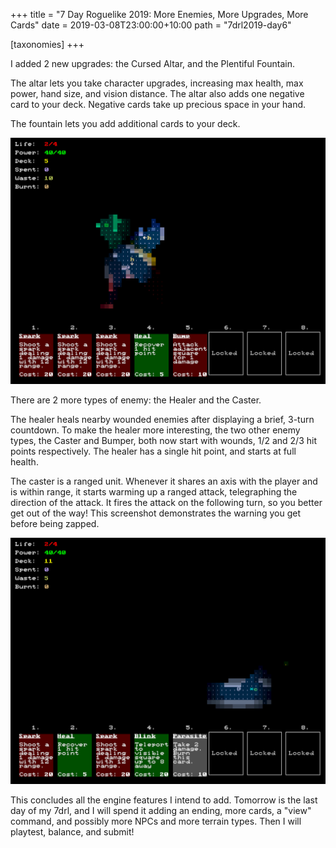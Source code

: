 +++
title = "7 Day Roguelike 2019: More Enemies, More Upgrades, More Cards"
date = 2019-03-08T23:00:00+10:00
path = "7drl2019-day6"

[taxonomies]
+++

I added 2 new upgrades: the Cursed Altar, and the Plentiful Fountain.

The altar lets you take character upgrades, increasing max health, max power,
hand size, and vision distance. The altar also adds one negative card to your
deck. Negative cards take up precious space in your hand.

The fountain lets you add additional cards to your deck.

![eod.png](eod.png)

<!-- more -->

There are 2 more types of enemy: the Healer and the Caster.

The healer heals nearby wounded enemies after displaying a brief, 3-turn countdown.
To make the healer more interesting, the two other enemy types, the Caster and Bumper,
both now start with wounds, 1/2 and 2/3 hit points respectively. The healer has a single
hit point, and starts at full health.

The caster is a ranged unit. Whenever it shares an axis with the player and is within range, it starts warming
up a ranged attack, telegraphing the direction of the attack. It fires the attack on the following turn,
so you better get out of the way! This screenshot demonstrates
the warning you get before being zapped.

![range.png](range.png)

This concludes all the engine features I intend to add. Tomorrow is the last day of my 7drl,
and I will spend it adding an ending, more cards, a "view" command, and possibly more NPCs
and more terrain types. Then I will playtest, balance, and submit!
